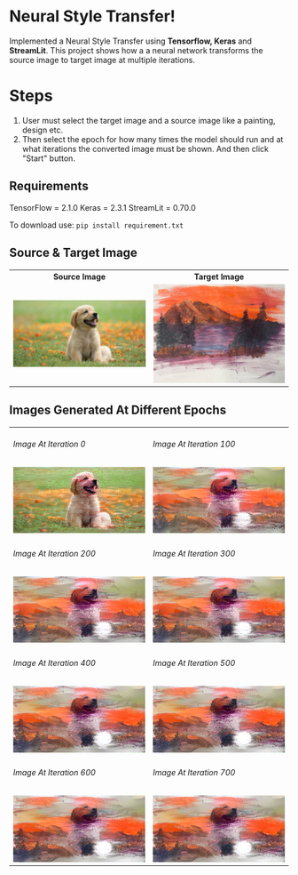 # Neural Style Transfer!

Implemented a  Neural Style Transfer  using **Tensorflow, Keras** and **StreamLit**. This project shows how a a neural network transforms the source image to target image at  multiple iterations. 
# Steps
1. User must select the target image  and a source image like a painting, design etc. 
2. Then select the epoch for how many times the model should run and at what iterations the converted image must be shown. And then click "Start" button.


## Requirements

TensorFlow = 2.1.0
Keras = 2.3.1
StreamLit = 0.70.0

To download use: `pip install requirement.txt`


## Source & Target Image
<table>
  <tr>
    <th> Source Image </th>
    <th> Target Image </th>
  </tr>
  <tr>
  <td>
    <img src="dog.jpg" alt="Source Image" width="400"/>
  </td>
  <td>
    <img src="Hills.jpeg" alt="Target Image" width="400"/>
  </td>
  </tr>
</table>

## Images Generated At Different Epochs
<table>
  <tr>
    <td>
      <h6> Image At Iteration 0 </h6>
    <img src="my_result_at_iteration_0.png" alt="Image At Iteration 0" width="300"/>
    </td>
    <td>
    <h6> Image At Iteration 100 </h6>
    <img src="my_result_at_iteration_100.png" alt="Image At Iteration 100" width="300"/>
    </td>
  </tr>
  <tr>
    <td>
      <h6> Image At Iteration 200 </h6>
      <img src="my_result_at_iteration_200.png" alt="Image At Iteration 200" width="300"/>
    </td>
    <td>
      <h6> Image At Iteration 300 </h6>
      <img src="my_result_at_iteration_300.png" alt="Image At Iteration 300" width="300"/>
    </td>
  </tr>
  <tr>
    <td>
        <h6> Image At Iteration 400 </h6>
        <img src="my_result_at_iteration_400.png" alt="Image At Iteration 400" width="300"/>
      </td>
      <td>
        <h6> Image At Iteration 500 </h6>
        <img src="my_result_at_iteration_500.png" alt="Image At Iteration 500" width="300"/>
      </td>
  </tr>
  <tr>
    <td>
        <h6> Image At Iteration 600 </h6>
        <img src="my_result_at_iteration_600.png" alt="Image At Iteration 600" width="300"/>
      </td>
      <td>
        <h6> Image At Iteration 700 </h6>
        <img src="my_result_at_iteration_700.png" alt="Image At Iteration 700" width="300"/>
      </td>
  </tr>
</table>

